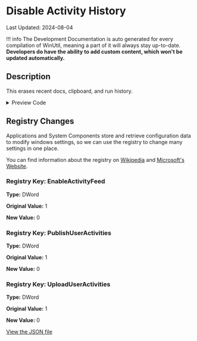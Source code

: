 ﻿# Disable Activity History

Last Updated: 2024-08-04


!!! info
     The Development Documentation is auto generated for every compilation of WinUtil, meaning a part of it will always stay up-to-date. **Developers do have the ability to add custom content, which won't be updated automatically.**


## Description

This erases recent docs, clipboard, and run history.

<!-- BEGIN CUSTOM CONTENT -->

<!-- END CUSTOM CONTENT -->

<details>
<summary>Preview Code</summary>

```json
{
    "Content":  "Disable Activity History",
    "Description":  "This erases recent docs, clipboard, and run history.",
    "category":  "Essential Tweaks",
    "panel":  "1",
    "Order":  "a005_",
    "registry":  [
                     {
                         "Path":  "HKLM:\\SOFTWARE\\Policies\\Microsoft\\Windows\\System",
                         "Name":  "EnableActivityFeed",
                         "Type":  "DWord",
                         "Value":  "0",
                         "OriginalValue":  "1"
                     },
                     {
                         "Path":  "HKLM:\\SOFTWARE\\Policies\\Microsoft\\Windows\\System",
                         "Name":  "PublishUserActivities",
                         "Type":  "DWord",
                         "Value":  "0",
                         "OriginalValue":  "1"
                     },
                     {
                         "Path":  "HKLM:\\SOFTWARE\\Policies\\Microsoft\\Windows\\System",
                         "Name":  "UploadUserActivities",
                         "Type":  "DWord",
                         "Value":  "0",
                         "OriginalValue":  "1"
                     }
                 ]
}
```
</details>

## Registry Changes
Applications and System Components store and retrieve configuration data to modify windows settings, so we can use the registry to change many settings in one place.

You can find information about the registry on [Wikipedia](https://www.wikiwand.com/en/Windows_Registry) and [Microsoft's Website](https://learn.microsoft.com/en-us/windows/win32/sysinfo/registry).
### Registry Key: EnableActivityFeed
**Type:** DWord

**Original Value:** 1

**New Value:** 0

### Registry Key: PublishUserActivities
**Type:** DWord

**Original Value:** 1

**New Value:** 0

### Registry Key: UploadUserActivities
**Type:** DWord

**Original Value:** 1

**New Value:** 0


<!-- BEGIN SECOND CUSTOM CONTENT -->

<!-- END SECOND CUSTOM CONTENT -->

[View the JSON file](https://github.com/ChrisTitusTech/winutil/tree/main/config/tweaks.json)

